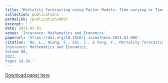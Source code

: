 ```yaml
---
title: "Mortality Forecasting using Factor Models: Time-varying or Time-invariant Factor Loadings?"
collection: publications
permalink: /publication/HHSY
excerpt: ' '
date: 2021-05-01
venue: 'Insurance: Mathematics and Economics'
paperurl: 'https://doi.org/10.1016/j.insmatheco.2021.01.006'
citation: 'He, L., Huang, F., Shi, J., & Yang, Y., Mortality forecasting using factor models: Time-varying or time-invariant factor loadings?,
Insurance: Mathematics and Economics,
Volume 98,
2021,
Pages 14-34.'
---
```

[Download paper here](https://arxiv.org/pdf/2102.01844)
